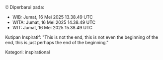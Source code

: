 ⏰ Diperbarui pada:
- WIB: Jumat, 16 Mei 2025 13.38.49 UTC
- WITA: Jumat, 16 Mei 2025 14.38.49 UTC
- WIT: Jumat, 16 Mei 2025 15.38.49 UTC

Kutipan Inspiratif:
"This is not the end, this is not even the beginning of the end, this is just perhaps the end of the beginning."


Kategori: inspirational

